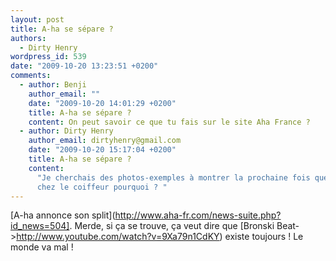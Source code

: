 ```yaml
---
layout: post
title: A-ha se sépare ?
authors:
  - Dirty Henry
wordpress_id: 539
date: "2009-10-20 13:23:51 +0200"
comments:
  - author: Benji
    author_email: ""
    date: "2009-10-20 14:01:29 +0200"
    title: A-ha se sépare ?
    content: On peut savoir ce que tu fais sur le site Aha France ?
  - author: Dirty Henry
    author_email: dirtyhenry@gmail.com
    date: "2009-10-20 15:17:04 +0200"
    title: A-ha se sépare ?
    content:
      "Je cherchais des photos-exemples à montrer la prochaine fois que j'irai
      chez le coiffeur pourquoi ? "
---
```


[A-ha annonce son split](http://www.aha-fr.com/news-suite.php?id_news=504].
Merde, si ça se trouve, ça veut dire que [Bronski
Beat->http://www.youtube.com/watch?v=9Xa79n1CdKY) existe toujours ! Le monde va
mal !
